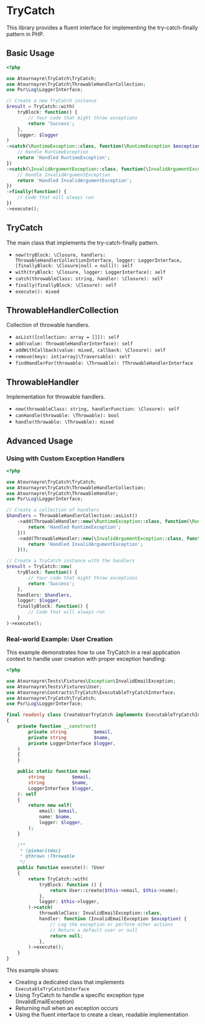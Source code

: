 # TryCatch

This library provides a fluent interface for implementing the try-catch-finally pattern in PHP.

## Basic Usage

```php
<?php

use Atournayre\TryCatch\TryCatch;
use Atournayre\TryCatch\ThrowableHandlerCollection;
use Psr\Log\LoggerInterface;

// Create a new TryCatch instance
$result = TryCatch::with(
    tryBlock: function() {
        // Your code that might throw exceptions
        return 'Success';
    },
    logger: $logger
)
->catch(\RuntimeException::class, function(\RuntimeException $exception) {
    // Handle RuntimeException
    return 'Handled RuntimeException';
})
->catch(\InvalidArgumentException::class, function(\InvalidArgumentException $exception) {
    // Handle InvalidArgumentException
    return 'Handled InvalidArgumentException';
})
->finally(function() {
    // Code that will always run
})
->execute();
```

## TryCatch

The main class that implements the try-catch-finally pattern.

- `new(tryBlock: \Closure, handlers: ThrowableHandlerCollectionInterface, logger: LoggerInterface, [finallyBlock: \Closure|null = null]): self`
- `with(tryBlock: \Closure, logger: LoggerInterface): self`
- `catch(throwableClass: string, handler: \Closure): self`
- `finally(finallyBlock: \Closure): self`
- `execute(): mixed`

## ThrowableHandlerCollection

Collection of throwable handlers.

- `asList([collection: array = []]): self`
- `add(value: ThrowableHandlerInterface): self`
- `addWithCallback(value: mixed, callback: \Closure): self`
- `remove(keys: int|array|\Traversable): self`
- `findHandlerFor(throwable: \Throwable): ?ThrowableHandlerInterface`

## ThrowableHandler

Implementation for throwable handlers.

- `new(throwableClass: string, handlerFunction: \Closure): self`
- `canHandle(throwable: \Throwable): bool`
- `handle(throwable: \Throwable): mixed`

## Advanced Usage

### Using with Custom Exception Handlers

```php
<?php

use Atournayre\TryCatch\TryCatch;
use Atournayre\TryCatch\ThrowableHandlerCollection;
use Atournayre\TryCatch\ThrowableHandler;
use Psr\Log\LoggerInterface;

// Create a collection of handlers
$handlers = ThrowableHandlerCollection::asList()
    ->add(ThrowableHandler::new(\RuntimeException::class, function(\RuntimeException $exception) {
        return 'Handled RuntimeException';
    }))
    ->add(ThrowableHandler::new(\InvalidArgumentException::class, function(\InvalidArgumentException $exception) {
        return 'Handled InvalidArgumentException';
    }));

// Create a TryCatch instance with the handlers
$result = TryCatch::new(
    tryBlock: function() {
        // Your code that might throw exceptions
        return 'Success';
    },
    handlers: $handlers,
    logger: $logger,
    finallyBlock: function() {
        // Code that will always run
    }
)->execute();
```

### Real-world Example: User Creation

This example demonstrates how to use TryCatch in a real application context to handle user creation with proper exception handling:

```php
<?php

use Atournayre\Tests\Fixtures\Exception\InvalidEmailException;
use Atournayre\Tests\Fixtures\User;
use Atournayre\Contracts\TryCatch\ExecutableTryCatchInterface;
use Atournayre\TryCatch\TryCatch;
use Psr\Log\LoggerInterface;

final readonly class CreateUserTryCatch implements ExecutableTryCatchInterface
{
    private function __construct(
        private string          $email,
        private string          $name,
        private LoggerInterface $logger,
    )
    {
    }

    public static function new(
        string          $email,
        string          $name,
        LoggerInterface $logger,
    ): self
    {
        return new self(
            email: $email,
            name: $name,
            logger: $logger,
        );
    }

    /**
     * {@inheritdoc}
     * @throws \Throwable
     */
    public function execute(): ?User
    {
        return TryCatch::with(
            tryBlock: function () {
                return User::create($this->email, $this->name);
            },
            logger: $this->logger,
        )->catch(
            throwableClass: InvalidEmailException::class,
            handler: function (InvalidEmailException $exception) {
                // Log the exception or perform other actions
                // Return a default user or null
                return null;
            },
        )->execute();
    }
}
```

This example shows:
- Creating a dedicated class that implements `ExecutableTryCatchInterface`
- Using TryCatch to handle a specific exception type (InvalidEmailException)
- Returning null when an exception occurs
- Using the fluent interface to create a clean, readable implementation
